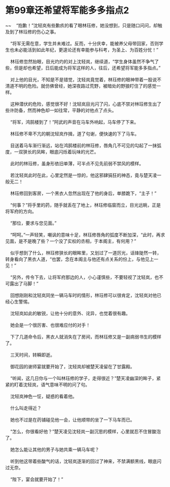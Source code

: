 # 第99章还希望将军能多多指点2
~~&nbsp;&nbsp;&nbsp;&nbsp;“抱歉！”沈轻岚有些歉疚的看了眼林珏修，她没想到，只是随口问问，却触及到了林珏修的伤心之事。<br><br>&nbsp;&nbsp;&nbsp;&nbsp;“将军无需在意，学生并未难过。反而，十分庆幸，能被养父母带回家，否则学生也未必能活到如此年纪，更遑论还有幸能参与科考，为圣上、为百姓分忧！”<br><br>&nbsp;&nbsp;&nbsp;&nbsp;林珏修忽然抬眼，目光灼灼的对上沈轻岚，继续道，“学生身体虽然不争气了些，但是却也希望，日后能成为将军这样的人，往后，还希望将军能多多指点。”<br><br>&nbsp;&nbsp;&nbsp;&nbsp;对上他的目光，不知是不是错觉，沈轻岚竟觉着，林珏修的眼神带着一股说不清道不明的危险。就仿佛曾经，她深夜路过荒野，被暗处的野狼盯住了的感觉一样。<br><br>&nbsp;&nbsp;&nbsp;&nbsp;这种潜伏的危险，感觉很不好！沈轻岚目光闪了闪，心底不禁对林珏修生出了些许防备，然而神色却一如往常，平静的对他点了点头。<br><br>&nbsp;&nbsp;&nbsp;&nbsp;“将军，鸿鹄楼到了！”阿武的声音在马车外响起，马车停了下来。<br><br>&nbsp;&nbsp;&nbsp;&nbsp;林珏修不卑不亢的朝沈轻岚作揖，道了句谢，便快速的下了马车。<br><br>&nbsp;&nbsp;&nbsp;&nbsp;目送着马车渐行渐远，站在鸿鹄楼前的林珏修，唇角几不可见的勾起了一抹弧度，一双狭长的凤眸，眼底闪烁着玩味的光芒。<br><br>&nbsp;&nbsp;&nbsp;&nbsp;此时的林珏修，虽身形依旧单薄，可半点不见先前弱不禁风的模样。<br><br>&nbsp;&nbsp;&nbsp;&nbsp;若沈轻岚此时在此，心里定然是一惊的，他这邪肆狷狂的神态，竟与楚天凌一般无二！<br><br>&nbsp;&nbsp;&nbsp;&nbsp;林珏修回到客房，一个黑衣人忽然出现在了他的身后，单膝跪下，“主子！”<br><br>&nbsp;&nbsp;&nbsp;&nbsp;“何事？”将手里的药，随手就丢在了地上，林珏修临窗而立，目光远眺，正是将军府的方向。<br><br>&nbsp;&nbsp;&nbsp;&nbsp;“那位，要求与您见面。”<br><br>&nbsp;&nbsp;&nbsp;&nbsp;“呵呵。”一声轻笑，嘲讽的意味十足，林珏修唇角的弧度不断加深，“此时，再求见面，是不是晚了些？一个没了实权的丞相，于本阁主，有何用？”<br><br>&nbsp;&nbsp;&nbsp;&nbsp;似乎想到了什么，林珏修狭长的眼眸里，又划过了一道厉光，话锋陡然一转，转身看向了黑衣人道，“也罢，念在本阁主与他还有点关系的份上，与他见上一见！”<br><br>&nbsp;&nbsp;&nbsp;&nbsp;“另外，传令下去，让将军府那边的人，小心谨慎些，不要轻视了沈轻岚，也不可露出了马脚！”<br><br>&nbsp;&nbsp;&nbsp;&nbsp;回想刚刚和沈轻岚同坐一辆马车时的情形，林珏修可以很肯定，沈轻岚对他已经心生警惕。<br><br>&nbsp;&nbsp;&nbsp;&nbsp;沈轻岚如此的敏锐，让他十分的意外、诧异，也觉着很有趣。<br><br>&nbsp;&nbsp;&nbsp;&nbsp;她会是一个很厉害、也很难应付的对手！<br><br>&nbsp;&nbsp;&nbsp;&nbsp;下了几道命令后，黑衣人就消失在了房间，而林珏修又是一副病弱书生的模样了。<br><br>&nbsp;&nbsp;&nbsp;&nbsp;三天时间，转瞬即逝。<br><br>&nbsp;&nbsp;&nbsp;&nbsp;御花园的谢师宴就要开始了，沈轻岚却被楚天凌留在了甘露殿。<br><br>&nbsp;&nbsp;&nbsp;&nbsp;“听闻，这几日你与一个叫林珏修的学子，走得很近？”楚天凌幽深的眸子，紧紧的盯着沈轻岚，语气意味不明的问了句。<br><br>&nbsp;&nbsp;&nbsp;&nbsp;沈轻岚神色一怔，疑惑的看着他。<br><br>&nbsp;&nbsp;&nbsp;&nbsp;什么叫走得近？<br><br>&nbsp;&nbsp;&nbsp;&nbsp;她也不过是在药铺碰见他一会，让他顺带的坐了一下马车而已。<br><br>&nbsp;&nbsp;&nbsp;&nbsp;“怎么，你很看好他？”楚天凌见沈轻岚一副沉思的模样，心里就忍不住冒酸泡了。<br><br>&nbsp;&nbsp;&nbsp;&nbsp;她怎么能让其他的男子与她共乘一辆马车呢？<br><br>&nbsp;&nbsp;&nbsp;&nbsp;听到他这带着些酸气的话，沈轻岚逐渐的回过了神来，不禁满额黑线，眼底闪过无奈。<br><br>&nbsp;&nbsp;&nbsp;&nbsp;“陛下，宴会就要开始了！”<br><br>
                    

<script>_fwqdsqadxfw()</script>
<div><script>_dfwf1dw();</script></div>
<div><script>_dfwf1agdw();</script></div>
                